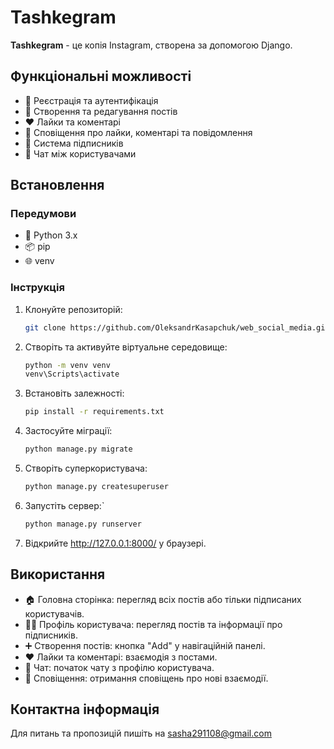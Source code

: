 # Tashkegram

**Tashkegram** - це копія Instagram, створена за допомогою Django.

## Функціональні можливості

- 📜 Реєстрація та аутентифікація
- 📝 Створення та редагування постів
- ❤️ Лайки та коментарі
- 🔔 Сповіщення про лайки, коментарі та повідомлення
- 👥 Система підписників
- 💬 Чат між користувачами

## Встановлення

### Передумови

- 🐍 Python 3.x
- 📦 pip
- 🌐 venv

### Інструкція

1. Клонуйте репозиторій:
   ```bash
   git clone https://github.com/OleksandrKasapchuk/web_social_media.git

2. Створіть та активуйте віртуальне середовище:
	```bash
	python -m venv venv
	venv\Scripts\activate
	
3. Встановіть залежності:
	```bash
	pip install -r requirements.txt

4. Застосуйте міграції:
	```bash
	python manage.py migrate

5. Створіть суперкористувача:
	```bash
	python manage.py createsuperuser

6. Запустіть сервер:`
	```bash
	python manage.py runserver

7. Відкрийте http://127.0.0.1:8000/ у браузері.

## Використання 
- 🏠 Головна сторінка: перегляд всіх постів або тільки підписаних користувачів.
- 🧑‍💻 Профіль користувача: перегляд постів та інформації про підписників.
- ➕ Створення постів: кнопка "Add" у навігаційній панелі.
- ❤️ Лайки та коментарі: взаємодія з постами.
- 💬 Чат: початок чату з профілю користувача.
- 🔔 Сповіщення: отримання сповіщень про нові взаємодії.

## Контактна інформація 

Для питань та пропозицій пишіть на sasha291108@gmail.com
